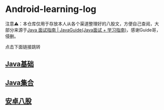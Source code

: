 # Android-learning-log

注意:warning:：本仓库仅用于存放本人从各个渠道整理好的八股文，方便自己查阅，大部分来源于[Java 面试指南 | JavaGuide(Java面试 + 学习指南)](https://javaguide.cn/)，感谢Guide哥，侵删。



点击下面链接跳转

## [Java基础](https://github.com/shuchaia/Android-learning-log/blob/main/Java基础.md)

## [Java集合](https://github.com/shuchaia/Android-learning-log/blob/main/Java集合.md)

## [安卓八股](https://github.com/shuchaia/Android-learning-log/blob/main/安卓八股.md)
